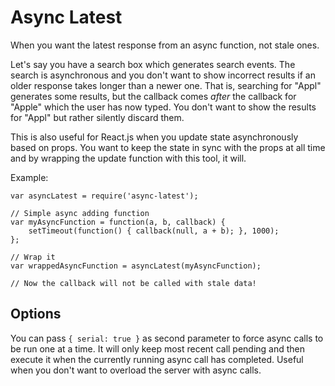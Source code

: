 # Async Latest

When you want the latest response from an async function, not stale ones.

Let's say you have a search box which generates search events. The search is asynchronous and you don't want to show incorrect results if an older response takes longer than a newer one. That is, searching for "Appl" generates some results, but the callback comes *after* the callback for "Apple" which the user has now typed. You don't want to show the results for "Appl" but rather silently discard them.

This is also useful for React.js when you update state asynchronously based on props. You want to keep the state in sync with the props at all time and by wrapping the update function with this tool, it will.

Example:

```
var asyncLatest = require('async-latest');

// Simple async adding function
var myAsyncFunction = function(a, b, callback) { 
	setTimeout(function() { callback(null, a + b); }, 1000); 
};

// Wrap it
var wrappedAsyncFunction = asyncLatest(myAsyncFunction);

// Now the callback will not be called with stale data!

```

## Options

You can pass `{ serial: true }` as second parameter to force async calls to be run one at a time. It will only keep most recent call pending and then execute it when the currently running async call has completed. Useful when you don't want to overload the server with async calls.